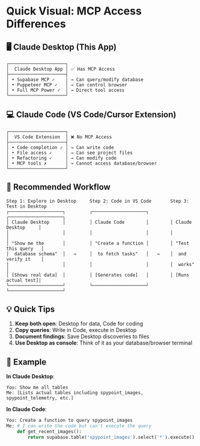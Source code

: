 # Quick Visual: MCP Access Differences

## 🖥️ Claude Desktop (This App)
```
┌─────────────────────┐
│  Claude Desktop App │ ✅ Has MCP Access
├─────────────────────┤
│ • Supabase MCP ✓    │ → Can query/modify database
│ • Puppeteer MCP ✓   │ → Can control browser
│ • Full MCP Power ✓  │ → Direct tool access
└─────────────────────┘
```

## 💻 Claude Code (VS Code/Cursor Extension)
```
┌─────────────────────┐
│  VS Code Extension  │ ❌ No MCP Access
├─────────────────────┤
│ • Code completion ✓ │ → Can write code
│ • File access ✓     │ → Can see project files
│ • Refactoring ✓     │ → Can modify code
│ • MCP tools ✗       │ → Cannot access database/browser
└─────────────────────┘
```

## 🔄 Recommended Workflow

```
Step 1: Explore in Desktop     Step 2: Code in VS Code       Step 3: Test in Desktop
┌────────────────────┐         ┌────────────────────┐        ┌────────────────────┐
│ Claude Desktop     │         │ Claude Code        │        │ Claude Desktop     │
│                    │         │                    │        │                    │
│ "Show me the       │         │ "Create a function │        │ "Test this query   │
│  database schema"  │   →     │  to fetch tasks"   │   →    │  and verify it    │
│                    │         │                    │        │  works"           │
│ [Shows real data]  │         │ [Generates code]   │        │ [Runs actual test]│
└────────────────────┘         └────────────────────┘        └────────────────────┘
```

## 💡 Quick Tips

1. **Keep both open**: Desktop for data, Code for coding
2. **Copy queries**: Write in Code, execute in Desktop
3. **Document findings**: Save Desktop discoveries to files
4. **Use Desktop as console**: Think of it as your database/browser terminal

## 🚀 Example

**In Claude Desktop**:
```
You: Show me all tables
Me: [Lists actual tables including spypoint_images, spypoint_telemetry, etc.]
```

**In Claude Code**:
```python
You: Create a function to query spypoint_images
Me: # I can write the code but can't execute the query
    def get_recent_images():
        return supabase.table('spypoint_images').select('*').execute()
```